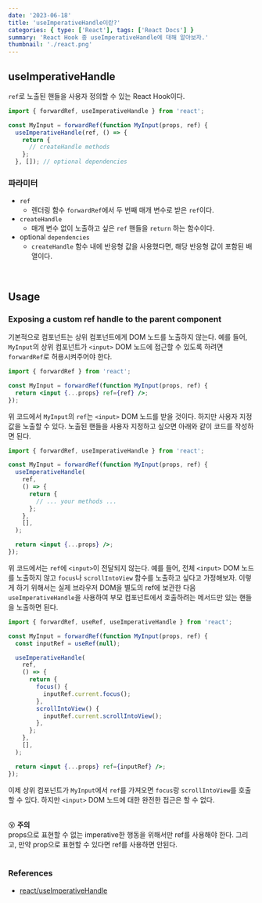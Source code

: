```yaml
---
date: '2023-06-18'
title: 'useImperativeHandle이란?'
categories: { type: ['React'], tags: ['React Docs'] }
summary: 'React Hook 중 useImperativeHandle에 대해 알아보자.'
thumbnail: './react.png'
---
```


## useImperativeHandle

`ref`로 노출된 핸들을 사용자 정의할 수 있는 React Hook이다.

```jsx
import { forwardRef, useImperativeHandle } from 'react';

const MyInput = forwardRef(function MyInput(props, ref) {
  useImperativeHandle(ref, () => {
    return {
      // createHandle methods
    };
  }, []); // optional dependencies

```

### 파라미터

- `ref`
  - 렌더링 함수 `forwardRef`에서 두 번째 매개 변수로 받은 `ref`이다.
- `createHandle`
  - 매개 변수 없이 노출하고 싶은 `ref` 핸들을 `return` 하는 함수이다.
- optional `dependencies`
  - `createHandle` 함수 내에 반응형 값을 사용했다면, 해당 반응형 값이 포함된 배열이다.

<br>

## Usage

### Exposing a custom ref handle to the parent component

기본적으로 컴포넌트는 상위 컴포넌트에게 DOM 노드를 노출하지 않는다. 예를 들어, `MyInput`의 상위 컴포넌트가 `<input>` DOM 노드에 접근할 수 있도록 하려면 `forwardRef`로 허용시켜주어야 한다.

```jsx
import { forwardRef } from 'react';

const MyInput = forwardRef(function MyInput(props, ref) {
  return <input {...props} ref={ref} />;
});
```

위 코드에서 `MyInput`의 `ref`는 `<input>` DOM 노드를 받을 것이다. 하지만 사용자 지정 값을 노출할 수 있다. 노출된 핸들을 사용자 지정하고 싶으면 아래와 같이 코드를 작성하면 된다.

```jsx
import { forwardRef, useImperativeHandle } from 'react';

const MyInput = forwardRef(function MyInput(props, ref) {
  useImperativeHandle(
    ref,
    () => {
      return {
        // ... your methods ...
      };
    },
    [],
  );

  return <input {...props} />;
});
```

위 코드에서는 `ref`에 `<input>`이 전달되지 않는다. 예를 들어, 전체 `<input>` DOM 노드를 노출하지 않고 `focus`나 `scrollIntoView` 함수를 노출하고 싶다고 가정해보자. 이렇게 하기 위해서는 실제 브라우저 DOM을 별도의 ref에 보관한 다음 `useImperativeHandle`을 사용하여 부모 컴포넌트에서 호출하려는 메서드만 있는 핸들을 노출하면 된다.

```jsx
import { forwardRef, useRef, useImperativeHandle } from 'react';

const MyInput = forwardRef(function MyInput(props, ref) {
  const inputRef = useRef(null);

  useImperativeHandle(
    ref,
    () => {
      return {
        focus() {
          inputRef.current.focus();
        },
        scrollIntoView() {
          inputRef.current.scrollIntoView();
        },
      };
    },
    [],
  );

  return <input {...props} ref={inputRef} />;
});
```

이제 상위 컴포넌트가 `MyInput`에서 `ref`를 가져오면 `focus`랑 `scrollIntoView`를 호출할 수 있다. 하지만 `<input>` DOM 노드에 대한 완전한 접근은 할 수 없다.

<br>

<aside>
😵 <strong>주의</strong> <br>
props으로 표현할 수 없는 imperative한 행동을 위해서만 ref를 사용해야 한다. 그리고, 만약 prop으로 표현할 수 있다면 ref를 사용하면 안된다.
</aside>

<br>

### References

- [react/useImperativeHandle](https://react.dev/reference/react/useImperativeHandle)

<br>
